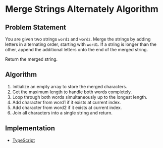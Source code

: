 # Merge Strings Alternately Algorithm

## Problem Statement
You are given two strings `word1` and `word2`. Merge the strings by adding letters in alternating order, starting with `word1`. If a string is longer than the other, append the additional letters onto the end of the merged string.

Return the merged string.

## Algorithm
1. Initialize an empty array to store the merged characters.
2. Get the maximum length to handle both words completely.
3. Loop through both words simultaneously up to the longest length.
4. Add character from word1 if it exists at current index.
5. Add character from word2 if it exists at current index.
6. Join all characters into a single string and return.

## Implementation

- [TypeScript](./ts)